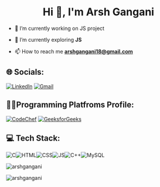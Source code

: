 <h1 align="center">Hi 👋, I'm Arsh Gangani</h1>

- 🔭 I’m currently working on JS project<br>

- 🌱 I’m currently exploring **JS**<br>

- 📫 How to reach me **arshgangani18@gmail.com**

## 🌐 Socials:
[![LinkedIn](https://img.shields.io/badge/LinkedIn-%230077B5.svg?logo=linkedin&logoColor=white)](https://www.linkedin.com/in/arsh-gangani-950647255/)
[![Gmail](https://img.shields.io/badge/Gmail-D14836?style=for-the-badge&logo=gmail&logoColor=white)](arshgangani18@gmail.com)

## 🧑‍💻Programming Platfroms Profile:
[![CodeChef](https://img.shields.io/badge/CodeChef-%23964B00.svg?style=for-the-badge&logo=CodeChef&logoColor=white)](https://www.codechef.com/users/arsh88)
[![GeeksforGeeks](https://img.shields.io/badge/GeeksforGeeks-2F8D46.svg?style=for-the-badge&logo=GeeksforGeeks&logoColor=white)](https://auth.geeksforgeeks.org/user/arshganhuxq/practice)

## 💻 Tech Stack:
![C](https://img.shields.io/badge/c-%2300599C.svg?style=for-the-badge&logo=c&logoColor=white)![HTML](https://img.shields.io/badge/HTML5-E34F26.svg?style=for-the-badge&logo=HTML5&logoColor=white)![CSS](https://img.shields.io/badge/CSS3-1572B6.svg?style=for-the-badge&logo=CSS3&logoColor=white)![JS](https://img.shields.io/badge/JavaScript-F7DF1E.svg?style=for-the-badge&logo=JavaScript&logoColor=black)![C++](https://img.shields.io/badge/C++-00599C.svg?style=for-the-badge&logo=C++&logoColor=white)![MySQL](https://img.shields.io/badge/MySQL-4479A1.svg?style=for-the-badge&logo=MySQL&logoColor=white)

<p><img align="center" src="https://github-readme-stats.vercel.app/api/top-langs?username=arshgangani&show_icons=true&locale=en&layout=compact" alt="arshgangani" /></p>

<p><img align="center" src="https://github-readme-streak-stats.herokuapp.com/?user=arshgangani&" alt="arshgangani" /></p>
